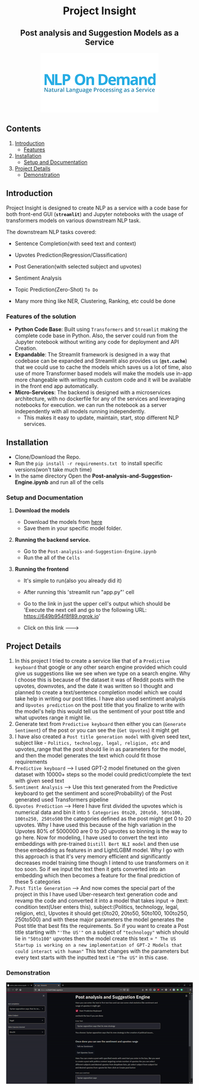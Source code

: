 <h1 align="center">Project Insight</h1>

<h2 align="center">Post analysis and Suggestion Models as a Service</h2>

<p align="center">
<img alt="Project Insight" src="meta/images.png">
</p>

## Contents

1. [Introduction](#section01)
    - [Features](#section01a)
2. [Installation](#section02)
    - [Setup and Documentation](#section02a)
3. [Project Details](#section03)
    - [Demonstration](#section03a)

<a id='section01'></a>

## Introduction

Project Insight is designed to create NLP as a service with a code base for both front-end GUI (**`streamlit`**)  and Jupyter notebooks with the usage of transformers models on various downstream NLP task.

The downstream NLP tasks covered:

* Sentence Completion(with seed text and context)

* Upvotes Prediction(Regression/Classification)

* Post Generation(with selected subject and upvotes)

* Sentiment Analysis

* Topic Prediction(Zero-Shot) `To Do`

* Many more thing like NER, Clustering, Ranking, etc could be done

<a id='section01a'></a>

### Features of the solution

* **Python Code Base**: Built using `Transformers` and `Streamlit` making the complete code base in Python. Also, the server could run from the Jupyter notebook without writing any code for deployment and API Creation.
* **Expandable**: The Streamlit framework is designed in a way that codebase can be expanded and Streamlit also provides us (**`@st.cache`**) that we could use to cache the models which saves us a lot of time, also use of more Transformer based models will make the models use in-app more changeable with writing much custom code and it will be available in the front end app automatically. 
* **Micro-Services**: The backend is designed with a microservices architecture, with no dockerfile for any of the services and leveraging notebooks for execution. we can run the notebook as a server independently with all models running independently.
    - This makes it easy to update, maintain, start, stop different NLP services.


<a id='section02'></a>

## Installation

* Clone/Download the Repo.
* Run the `pip install -r requirements.txt ` to install specific versions(won't take much time)
* In the same directory Open the **Post-analysis-and-Suggestion-Engine.ipynb** and run all of the cells
<a id='section02a'></a>

### Setup and Documentation

1. **Download the models**
    - Download the models from [here](https://drive.google.com/drive/folders/1-aeyS6ImGv0nTK3KLGJ0yiYZ1Eh7XPkm?usp=sharing)
    - Save them in your specific model folder.
    
2. **Running the backend service.**
    - Go to the `Post-analysis-and-Suggestion-Engine.ipynb`
    - Run the all of the `Cells`

3. **Running the frontend**
    - It's simple to run(also you already did it)
   
    - After running this 'streamlit run "app.py"' cell
    - Go to the link in just the upper cell's output which should be 'Execute the next cell and go to the following URL: https://649b954f8f89.ngrok.io'
    - Click on this link
    --->
    
<a id='section03'></a>

## Project Details
1. In this project I tried to create a service like that of a `Predictive keyboard` that google or any other search engine provided which could give us suggestions like we see when we type on a search engine. Why I choose this is because of the dataset it was of Reddit posts with the upvotes, downvotes, and the date it was written so I thought and planned to create a text/sentence completion model which we could take help in writing our post titles. I have also used sentiment analysis and `Upvotes prediction` on the post title that you finalize to write with the model's help this would tell us the sentiment of your post title and what upvotes range it might lie.
2. Generate text from `Predictive keyboard` then either you can (`Generate Sentiment`) of the post or you can see the (`Get Upvotes`) it might get
3. I have also created a `Post title generation model` with given seed text, subject like - `Politics, technology, legal, religion, etc` and upvotes_range that the post should lie in as parameters for the model, and then the model generates the text which could fit those requirements
4. `Predictive keyboard` --> I used GPT-2 model finetuned on the given dataset with 10000+ steps so the model could predict/complete the text with given seed text
5. `Sentiment Analysis` --> Use this text generated from the Predictive keyboard to get the sentiment and score(Probability) of the Post generated used Transformers pipeline
6. `Upvotes Prediction` --> Here I have first divided the upvotes which is numerical data and bin it into `5 Categories 0to20, 20to50, 50to100, 100to250, 250to500` the categories defined as the post might get 0 to 20 upvotes. Why I have used this because of the high variation in the Upvotes 80% of 5000000 are 0 to 20 upvotes so binning is the way to go here. Now for modeling, I have used to convert the text into embeddings with pre-trained `Distill Bert NLI model` and then use these embedding as features in and LightLGBM model. Why I go with this approach is that it's very memory efficient and significantly decreases model training time though I intend to use transformers on it too soon. So if we input the text then it gets converted into an embedding which then becomes a feature for the final prediction of these 5 categories
7. `Post Title Generation` --> And now comes the special part of the project in this I have used Uber-research text generation code and revamp the code and converted it into a model that takes input -> (text: condition text(User enters this), subject:(Politics, technology, legal, religion, etc), Upvotes it should get:(0to20, 20to50, 50to100, 100to250, 250to500) and with these major parameters the model generates the Post title that best fits the requirements. So if you want to create a Post title starting with `"'The US'"` on a subject of `"technology"` which should lie in `"50to100"` upvotes then the model create this text = `" The US Startup is working on a new implementation of GPT-2 Models that could interact with human"` This text changes with the parameters but every text starts with the inputted text i.e `"The US"` in this case.
<a id='section03a'></a>

### Demonstration

<p align="center">
<img alt="Project Insight Demo" src="meta/Frontend.gif">
</p>
